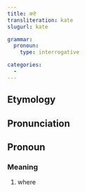```yaml
---
title: कटे
transliteration: kate
slugurl: kate

grammar:
  pronoun:
    type: interrogative

categories: 
  - 
---
```


## Etymology

## Pronunciation


## Pronoun
### Meaning
1. where